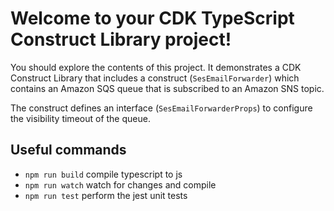 # Welcome to your CDK TypeScript Construct Library project!

You should explore the contents of this project. It demonstrates a CDK Construct Library that includes a construct (`SesEmailForwarder`)
which contains an Amazon SQS queue that is subscribed to an Amazon SNS topic.

The construct defines an interface (`SesEmailForwarderProps`) to configure the visibility timeout of the queue.

## Useful commands

 * `npm run build`   compile typescript to js
 * `npm run watch`   watch for changes and compile
 * `npm run test`    perform the jest unit tests